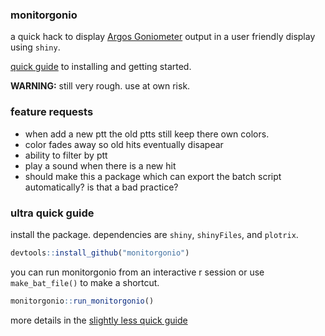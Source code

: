 ### monitorgonio
a quick hack to display [Argos Goniometer](https://www.clsamerica.com/argos-goniometer) output in a user friendly display using `shiny`. 

[quick guide](https://williamcioffi.gitub.io/monitorgonio) to installing and getting started.

**WARNING:** still very rough. use at own risk.

### feature requests
- when add a new ptt the old ptts still keep there own colors.
- color fades away so old hits eventually disapear
- ability to filter by ptt
- play a sound when there is a new hit
- should make this a package which can export the batch script automatically? is that a bad practice?

### ultra quick guide
install the package. dependencies are `shiny`, `shinyFiles`, and `plotrix`.

```r
devtools::install_github("monitorgonio")
```

you can run monitorgonio from an interactive r session or use `make_bat_file()` to make a shortcut.

```r
monitorgonio::run_monitorgonio()
```

more details in the [slightly less quick guide](https://williamcioffi.github.io/monitorgonio)

